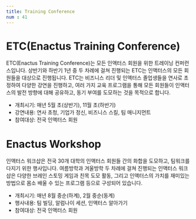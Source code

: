 ```yaml
---
title: Training Conference
num : 41
---
```


# ETC(Enactus Training Conference)

ETC(Enactus Training Conference)는 모든 인액터스 회원을 위한 트레이닝 컨퍼런스입니다. 상반기와 하반기 1년 중 두 차례에 걸쳐 진행되는 ETC는 인액터스의 모든 회원들을 대상으로 진행됩니다. ETC는 비즈니스 리더 및 인액터스 졸업생들을 연사로 초정하여 다양한 강연을 진행하고, 여러 가지 교육 프로그램을 통해 모든 회원들이 인액터스의 발전 방향에 대해 공유하고, 동기 부여를 도모하는 것을 목적으로 합니다.

+ 개최시기: 매년 5월 초(상반기), 11월 초(하반기)
+ 강연내용: 연사 초청, 기업가 정신, 비즈니스 스킬, 팀 매니지먼트
+ 참여대상: 전국 인액터스 회원


# Enactus Workshop

인액터스 워크샵은 전국 30개 대학의 인액터스 회원들 간의 화합을 도모하고, 팀워크를 다지기 위한 행사입니다. 여름방학과 겨울방학 두 차례에 걸쳐 진행되는 인액터스 워크샵은 다양한 브레인 스토밍 게임과 친목 도모 활동, 그리고 인액터스의 가치를 재미있는 방법으로 몸소 배울 수 있는 프로그램 등으로 구성되어 있습니다.

+ 개최시기: 매년 8월 중순(하계), 2월 중순(동계)
+ 행사내용: 팀 빌딩, 알럼나이 세션, 인액터스 알아가기
+ 참여대상: 전국 인액터스 회원
